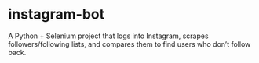# instagram-bot
A Python + Selenium project that logs into Instagram, scrapes followers/following lists,  and compares them to find users who don’t follow back.
